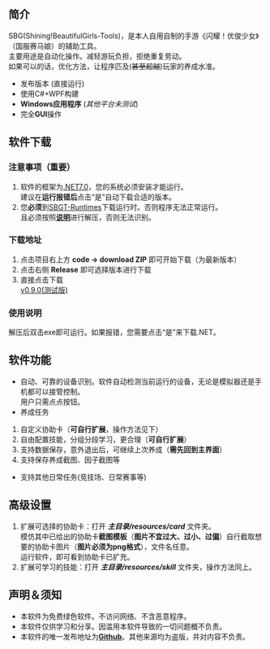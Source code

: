 ## 简介
SBG(Shining!BeautifulGirls-Tools)，是本人自用自制的手游《闪耀！优俊少女》（国服赛马娘）的辅助工具。  
主要用途是自动化操作。减轻游玩负担，拒绝重复劳动。  
如果可以的话，优化方法，让程序匹及(~~甚至超越~~)玩家的养成水准。  

- 发布版本 (直接运行)
- 使用C#+WPF构建
- **Windows应用程序** (*其他平台未测试*)
- 完全**GUI**操作


## 软件下载
### 注意事项（重要）
1. 软件的框架为[.NET7.0](https://dotnet.microsoft.com/zh-cn/download/dotnet/7.0)，您的系统必须安装才能运行。  
建议在**运行报错后**点击“是”自动下载合适的版本。
2. 您**必须**到[SBGT-Runtimes](https://github.com/Miltomo/SBGT-Runtimes)下载运行时。否则程序无法正常运行。  
且必须按照[**说明**](https://github.com/Miltomo/SBGT-Release/blob/main/runtimes/%E9%87%8D%E8%A6%81.md)进行解压，否则无法识别。

### 下载地址
1. 点击项目右上方 **code -> download ZIP** 即可开始下载（为最新版本）
2. 点击右侧 **Release** 即可选择版本进行下载
3. 直接点击下载  
[v0.9.0(测试版)]()

### 使用说明
解压后双击exe即可运行。如果报错，您需要点击“是”来下载.NET。

## 软件功能
- 自动、可靠的设备识别。软件自动检测当前运行的设备，无论是模拟器还是手机都可以接管控制。  
用户只需点点按钮。
- 养成任务
1. 自定义协助卡（**可自行扩展**，操作方法见下）
2. 自由配置技能，分组分段学习，更合理（**可自行扩展**）
3. 支持数据保存，意外退出后，可继续上次养成（**需先回到主界面**）
4. 支持保存养成截图、因子截图等
- 支持其他日常任务(竞技场、日常赛事等)


## 高级设置
1. 扩展可选择的协助卡：打开 ***主目录/resources/card*** 文件夹。  
模仿其中已给出的协助卡**截图模板**（**图片不宜过大、过小、过偏**）自行截取想要的协助卡图片（**图片必须为png格式**），文件名任意。  
运行软件，即可看到协助卡已扩充。
2. 扩展可学习的技能：打开 ***主目录/resources/skill*** 文件夹，操作方法同上。

## 声明＆须知
- 本软件为免费绿色软件。不访问网络、不含恶意程序。
- 本软件仅供学习和分享。因滥用本软件导致的一切问题概不负责。
- 本软件的唯一发布地址为[**Github**](https://github.com/Miltomo/SBG-Release)。其他来源均为盗版，并对内容不负责。
